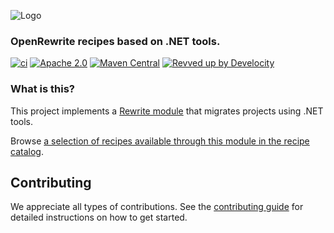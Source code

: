![Logo](https://github.com/openrewrite/rewrite/raw/main/doc/logo-oss.png)
### OpenRewrite recipes based on .NET tools.

[![ci](https://github.com/openrewrite/rewrite-dotnet/actions/workflows/ci.yml/badge.svg)](https://github.com/openrewrite/rewrite-dotnet/actions/workflows/ci.yml)
[![Apache 2.0](https://img.shields.io/github/license/openrewrite/rewrite-dotnet.svg)](https://www.apache.org/licenses/LICENSE-2.0)
[![Maven Central](https://img.shields.io/maven-central/v/org.openrewrite.recipe/rewrite-dotnet.svg)](https://mvnrepository.com/artifact/org.openrewrite.recipe/rewrite-dotnet)
[![Revved up by Develocity](https://img.shields.io/badge/Revved%20up%20by-Develocity-06A0CE?logo=Gradle&labelColor=02303A)](https://ge.openrewrite.org/scans)

### What is this?

This project implements a [Rewrite module](https://github.com/openrewrite/rewrite) that migrates projects using .NET tools.

Browse [a selection of recipes available through this module in the recipe catalog](https://docs.openrewrite.org/recipes/csharp/dotnet).

## Contributing

We appreciate all types of contributions. See the [contributing guide](https://github.com/openrewrite/.github/blob/main/CONTRIBUTING.md) for detailed instructions on how to get started.
